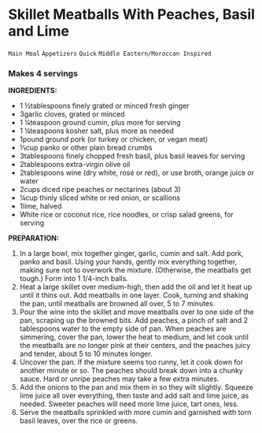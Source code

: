 # Skillet Meatballs With Peaches, Basil and Lime

`Main Meal` `Appetizers` `Quick` `Middle Eastern/Moroccan Inspired`

### Makes 4 servings

**INGREDIENTS:**

- 1 ½tablespoons finely grated or minced fresh ginger
- 3garlic cloves, grated or minced
- 1 ¼teaspoon ground cumin, plus more for serving
- 1 ¼teaspoons kosher salt, plus more as needed
- 1pound ground pork (or turkey or chicken, or vegan meat)
- ⅓cup panko or other plain bread crumbs
- 3tablespoons finely chopped fresh basil, plus basil leaves for serving
- 2tablespoons extra-virgin olive oil
- 2tablespoons wine (dry white, rosé or red), or use broth, orange juice or water
- 2cups diced ripe peaches or nectarines (about 3)
- ¼cup thinly sliced white or red onion, or scallions
- 1lime, halved
- White rice or coconut rice, rice noodles, or crisp salad greens, for serving 

**PREPARATION:**

1. In a large bowl, mix together ginger, garlic, cumin and salt. Add pork, panko and basil. Using your hands, gently mix everything together, making sure not to overwork the mixture. (Otherwise, the meatballs get tough.) Form into 1 1/4-inch balls.
2. Heat a large skillet over medium-high, then add the oil and let it heat up until it thins out. Add meatballs in one layer. Cook, turning and shaking the pan, until meatballs are browned all over, 5 to 7 minutes.
3. Pour the wine into the skillet and move meatballs over to one side of the pan, scraping up the browned bits. Add peaches, a pinch of salt and 2 tablespoons water to the empty side of pan. When peaches are simmering, cover the pan, lower the heat to medium, and let cook until the meatballs are no longer pink at their centers, and the peaches juicy and tender, about 5 to 10 minutes longer.
4. Uncover the pan. If the mixture seems too runny, let it cook down for another minute or so. The peaches should break down into a chunky sauce. Hard or unripe peaches may take a few extra minutes.
5. Add the onions to the pan and mix them in so they wilt slightly. Squeeze lime juice all over everything, then taste and add salt and lime juice, as needed. Sweeter peaches will need more lime juice, tart ones, less.
6. Serve the meatballs sprinkled with more cumin and garnished with torn basil leaves, over the rice or greens.
